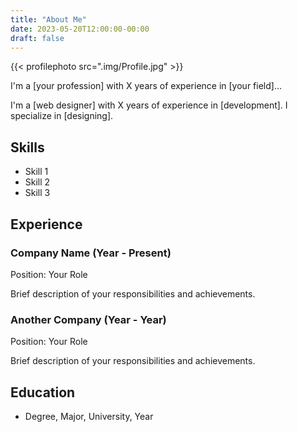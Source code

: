 ```yaml
---
title: "About Me"
date: 2023-05-20T12:00:00-00:00
draft: false
---
```


{{< profilephoto src=".img/Profile.jpg" >}}

I'm a [your profession] with X years of experience in [your field]...

I'm a [web designer] with X years of experience in [development]. I specialize in [designing].

## Skills

- Skill 1
- Skill 2
- Skill 3

## Experience

### Company Name (Year - Present)
Position: Your Role

Brief description of your responsibilities and achievements.

### Another Company (Year - Year)
Position: Your Role

Brief description of your responsibilities and achievements.

## Education

- Degree, Major, University, Year
